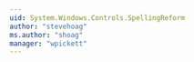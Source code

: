 ```yaml
---
uid: System.Windows.Controls.SpellingReform
author: "stevehoag"
ms.author: "shoag"
manager: "wpickett"
---
```


